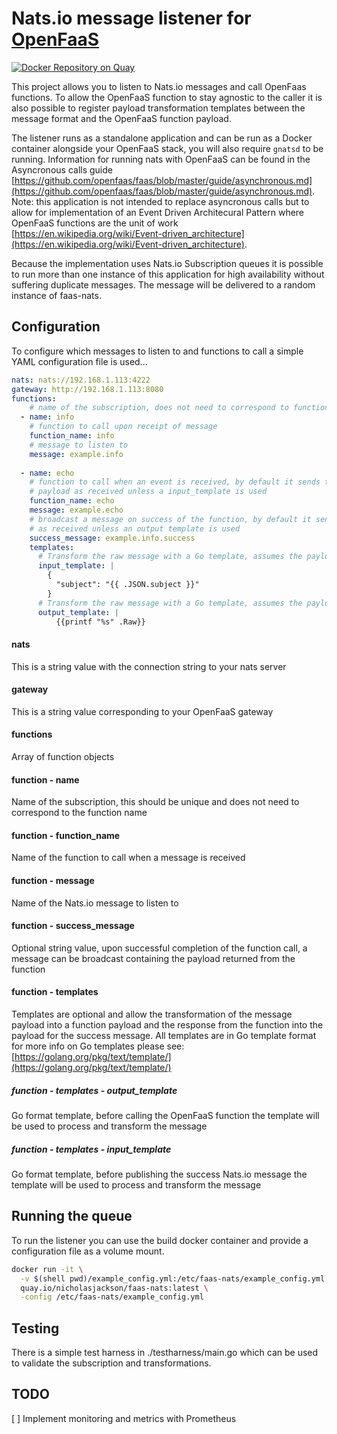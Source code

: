 # Nats.io message listener for [OpenFaaS](https://github.com/openfaas/faas)
[![Docker Repository on Quay](https://quay.io/repository/nicholasjackson/faas-nats/status "Docker Repository on Quay")](https://quay.io/repository/nicholasjackson/faas-nats)

This project allows you to listen to Nats.io messages and call OpenFaas functions.  To allow the OpenFaaS function to stay agnostic to the caller it is also possible to register payload transformation templates between the message format and the OpenFaaS function payload.

The listener runs as a standalone application and can be run as a Docker container alongside your OpenFaaS stack, you will also require `gnatsd` to be running.  Information for running nats with OpenFaaS can be found in the Asyncronous calls guide [https://github.com/openfaas/faas/blob/master/guide/asynchronous.md](https://github.com/openfaas/faas/blob/master/guide/asynchronous.md).  Note: this application is not intended to replace asyncronous calls but to allow for implementation of an Event Driven Architecural Pattern where OpenFaaS functions are the unit of work [https://en.wikipedia.org/wiki/Event-driven_architecture](https://en.wikipedia.org/wiki/Event-driven_architecture).

Because the implementation uses Nats.io Subscription queues it is possible to run more than one instance of this application for high availability without suffering duplicate messages.  The message will be delivered to a random instance of faas-nats.

## Configuration
To configure which messages to listen to and functions to call a simple YAML configuration file is used...

```yaml
nats: nats://192.168.1.113:4222
gateway: http://192.168.1.113:8080
functions:
    # name of the subscription, does not need to correspond to function name
  - name: info
    # function to call upon receipt of message
    function_name: info
    # message to listen to
    message: example.info
 
  - name: echo
    # function to call when an event is received, by default it sends the message
    # payload as received unless a input_template is used
    function_name: echo
    message: example.echo
    # broadcast a message on success of the function, by default it sends the payload
    # as received unless an output template is used
    success_message: example.info.success
    templates:
      # Transform the raw message with a Go template, assumes the payload is json
      input_template: |
        {
          "subject": "{{ .JSON.subject }}"
        }
      # Transform the raw message with a Go template, assumes the payload is json
      output_template: |
          {{printf "%s" .Raw}}
```

#### nats
This is a string value with the connection string to your nats server

#### gateway
This is a string value corresponding to your OpenFaaS gateway

#### functions
Array of function objects

#### function - name
Name of the subscription, this should be unique and does not need to correspond to the function name

#### function - function_name
Name of the function to call when a message is received

#### function - message
Name of the Nats.io message to listen to

#### function - success_message
Optional string value, upon successful completion of the function call, a message can be broadcast containing the payload returned from the function

#### function - templates
Templates are optional and allow the transformation of the message payload into a function payload and the response from the function into the payload for the
success message.
All templates are in Go template format for more info on Go templates please see: [https://golang.org/pkg/text/template/](https://golang.org/pkg/text/template/)

##### function - templates - output_template
Go format template, before calling the OpenFaaS function the template will be used to process and transform the message

##### function - templates - input_template
Go format template, before publishing the success Nats.io message the template will be used to process and transform the message

## Running the queue
To run the listener you can use the build docker container and provide a configuration file as a volume mount.

```bash
docker run -it \
  -v $(shell pwd)/example_config.yml:/etc/faas-nats/example_config.yml \
  quay.io/nicholasjackson/faas-nats:latest \
  -config /etc/faas-nats/example_config.yml
```

## Testing
There is a simple test harness in ./testharness/main.go which can be used to validate the subscription and transformations.

## TODO
[ ] Implement monitoring and metrics with Prometheus

